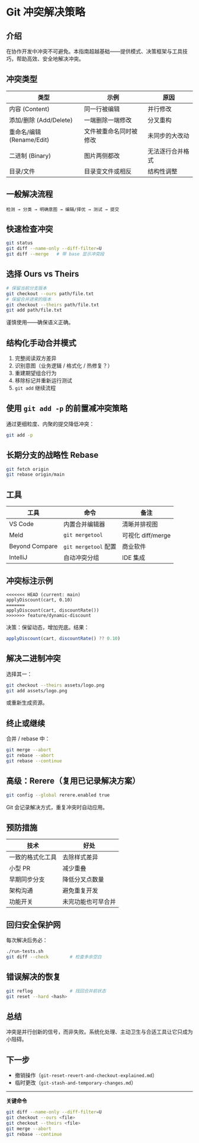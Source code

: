# Git 冲突解决策略

## 介绍
在协作开发中冲突不可避免。本指南超越基础——提供模式、决策框架与工具技巧，帮助高效、安全地解决冲突。

## 冲突类型
| 类型 | 示例 | 原因 |
|------|------|------|
| 内容 (Content) | 同一行被编辑 | 并行修改 |
| 添加/删除 (Add/Delete) | 一端删除一端修改 | 分叉重构 |
| 重命名/编辑 (Rename/Edit) | 文件被重命名同时被修改 | 未同步的大改动 |
| 二进制 (Binary) | 图片两侧都改 | 无法逐行合并格式 |
| 目录/文件 | 目录变文件或相反 | 结构性调整 |

## 一般解决流程
```
检测 → 分类 → 明确意图 → 编辑/择优 → 测试 → 提交
```

## 快速检查冲突
```bash
git status
git diff --name-only --diff-filter=U
git diff --merge   # 带 base 显示冲突段
```

## 选择 Ours vs Theirs
```bash
# 保留当前分支版本
git checkout --ours path/file.txt
# 保留合并进来的版本
git checkout --theirs path/file.txt
git add path/file.txt
```
谨慎使用——确保语义正确。

## 结构化手动合并模式
1. 完整阅读双方差异
2. 识别意图（业务逻辑 / 格式化 / 热修复？）
3. 重建期望组合行为
4. 移除标记并重新运行测试
5. `git add` 继续流程

## 使用 `git add -p` 的前置减冲突策略
通过更细粒度、内聚的提交降低冲突：
```bash
git add -p
```

## 长期分支的战略性 Rebase
```bash
git fetch origin
git rebase origin/main
```

## 工具
| 工具 | 命令 | 备注 |
|------|------|------|
| VS Code | 内置合并编辑器 | 清晰并排视图 |
| Meld | `git mergetool` | 可视化 diff/merge |
| Beyond Compare | `git mergetool` 配置 | 商业软件 |
| IntelliJ | 自动冲突分组 | IDE 集成 |

## 冲突标注示例
```
<<<<<<< HEAD (current: main)
applyDiscount(cart, 0.10)
=======
applyDiscount(cart, discountRate())
>>>>>>> feature/dynamic-discount
```
决策：保留动态，增加兜底。结果：
```js
applyDiscount(cart, discountRate() ?? 0.10)
```

## 解决二进制冲突
选择其一：
```bash
git checkout --theirs assets/logo.png
git add assets/logo.png
```
或重新生成资源。

## 终止或继续
合并 / rebase 中：
```bash
git merge --abort
git rebase --abort
git rebase --continue
```

## 高级：Rerere（复用已记录解决方案）
```bash
git config --global rerere.enabled true
```
Git 会记录解决方式，重复冲突时自动应用。

## 预防措施
| 技术 | 好处 |
|------|------|
| 一致的格式化工具 | 去除样式差异 |
| 小型 PR | 减少重叠 |
| 早期同步分支 | 降低分叉点数量 |
| 架构沟通 | 避免重复开发 |
| 功能开关 | 未完功能也可早合并 |

## 回归安全保护网
每次解决后务必：
```bash
./run-tests.sh
git diff --check        # 检查多余空白
```

## 错误解决的恢复
```bash
git reflog              # 找回合并前状态
git reset --hard <hash>
```

## 总结
冲突是并行创新的信号，而非失败。系统化处理、主动卫生与合适工具让它只成为小阻碍。

## 下一步
- 撤销操作（`git-reset-revert-and-checkout-explained.md`）
- 临时更改（`git-stash-and-temporary-changes.md`）

---
**关键命令**
```bash
git diff --name-only --diff-filter=U
git checkout --ours <file>
git checkout --theirs <file>
git merge --abort
git rebase --continue
```
